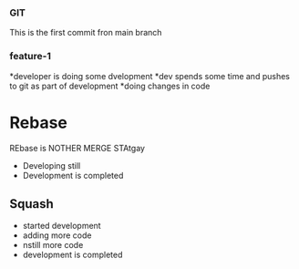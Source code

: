 ### GIT
This is the first commit fron main branch

### feature-1
*developer is doing some dvelopment
*dev spends some time and pushes to git  as part of development
*doing changes in code

# Rebase
REbase is NOTHER MERGE STAtgay
* Developing still
* Development is completed

## Squash
* started development
* adding more code
* nstill more code
* development is completed
